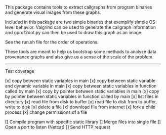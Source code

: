 This package contains tools to extract callgraphs from program
binaries and generate visual images from these graphs.

Included in this package are two simple binaries that exemplify simple
OS-level behavior. Valgrind can be used to generate the callgraph
information and gprof2dot.py can then be used to draw this graph as an
image.

See the run.sh file for the order of operations.

These tools are meant to help us bootstrap some methods to analyze
data provenance graphs and also give us a sense of the scale of the
problem.

---------------------
Test coverage 

[x] copy between static variables in main
[x] copy between static variable and dynamic variable in main
[x] copy between static variables in function called by main
[x] copy by pointer between static variables in main
[x] copy by pointer between static variables in function called by main
[x] list files in directory
[x] read file from disk to buffer
[x] read file to disk from to buffer, write to disk
[x] delete a file 
[x] download file from internet
[x] fork a child process
[x] change permissions of a file

[] Compile program with specific static library
[] Merge files into single file
[] Open a port to listen (Netcat)
[] Send HTTP request
 